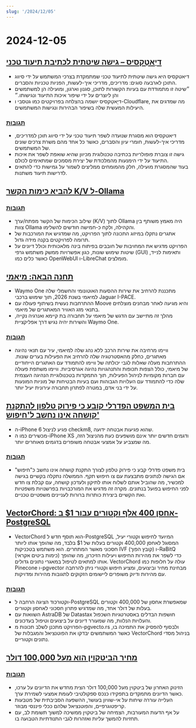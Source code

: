 ```yaml
---
slug: '/2024/12/05'
---
```


# 2024-12-05

## [דיָאטָקסיס – גישה שיטתית לכתיבת תיעוד טכני](https://diataxis.fr/)

- דיאטקסיס היא גישה שיטתית לתיעוד טכני שמתמקדת בצרכי המשתמש על ידי סיווג התוכן לארבעה סוגים: מדריכים, מדריכי איך-לעשות, הפניות טכניות והסברים.
- ״שיטה זו מתמודדת עם בעיות הקשורות לתוכן, סגנון וארגון, ומועילה הן למשתמשים והן ליוצרים על ידי שיפור איכות התיעוד ונגישותו.״
- דיָאטָקסיס יושמה בהצלחה בפרויקטים כמו גטסבי ו-Cloudflare, מה שמדגים את היעילות המעשית שלה בשיפור הבהירות ונגישות המשתמשים.

### [תגובות](https://news.ycombinator.com/item?id=42325011)

- דיאטקסיס הוא מסגרת שנועדה לשפר תיעוד טכני על ידי סיווג תוכן למדריכים, מדריכי איך-לעשות, חומרי עיון והסברים, כאשר כל אחד מהם משרת צרכים שונים של המשתמשים.
- גישה זו צוברת פופולריות בכתיבה טכנולוגית מכיוון שהיא שואפת לשפר את איכות התיעוד על ידי הימנעות מהמלכודת של יצירת מסמכים שמתאימים לכולם.
- בעוד שהמסגרת מועילה, חלק מהמומחים ממליצים לשמור על גמישות כדי להתאים לדרישות תיעוד משתנות.

## [להביא כימות הקשר K/V ל-Ollama](https://smcleod.net/2024/12/bringing-k/v-context-quantisation-to-ollama/)

### [תגובות](https://news.ycombinator.com/item?id=42323953)

- שילוב הכימות של הקשר מפתח/ערך (K/V) לתוך Ollama היה מאמץ משותף בין צוות Ollama והקהילה, ולקח כ-חמישה חודשים להשלימו.
- אתגרים נתקלו במיזוג התכונה לתוך הפרויקט, מה שמדגיש את המורכבות של תרומה לפרויקטים בקנה מידה גדול.
- הפרויקט מדגיש את המחויבות של חובבים בפיתוח בינה מלאכותית וכולל דיונים על שיטות שימוש שונות, כגון אפשרויות ממשק משתמש גרפי (GUI) ותאימות לנייד, כאשר כלים כמו OpenWebUI ו-LibreChat מומלצים.

## [תחנה הבאה: מיאמי](https://waymo.com/blog/2024/12/next-stop-miami/)

- Waymo One מתכננת להרחיב את שירות ההסעות האוטונומי והחשמלי שלה למיאמי בשנת 2026, תוך שימוש ברכבי Jaguar I-PACE.
- ההתרחבות נעשית בשיתוף פעולה עם Moove והיא מגיעה לאחר מבחנים מוצלחים בתנאי מזג האוויר המאתגרים של מיאמי.
- מהלך זה מתיישב עם הדגש של מיאמי על תחבורה בת קיימא ואנרגיה נקייה, והשירות יהיה נגיש דרך אפליקציית Waymo One.

### [תגובות](https://news.ycombinator.com/item?id=42328971)

- וויימו מרחיבה את שירות הרכב ללא נהג שלה למיאמי, עיר עם תנאי נהיגה מאתגרים, כחלק מהאסטרטגיה שלה להרחיב את הפעילות בערים שונות. ההתרחבות מעלה שאלות לגבי יכולתה של וויימו להתמודד עם האתגרים הייחודיים של מיאמי, כולל הצפות תכופות והתנהגויות נהיגה אגרסיביות. וויימו משתפת פעולה עם חברות מקומיות לניהול הפעילות, תוך התמקדות בטכנולוגיית הנהיגה העצמית שלה כדי להתמודד עם העלויות הגבוהות ועם בעיות הבטיחות של מוניות המונעות על ידי בני אדם, במטרה לפתרון תחבורה עירונית יעיל יותר.

## [בית המשפט הפדרלי קובע כי פירוק טלפון להתקנת קושחה אינו נחשב ל'חיפוש'](https://www.techdirt.com/2024/12/04/federal-court-says-dismantling-a-phone-to-install-firmware-isnt-a-search-even-if-was-done-to-facilitate-a-search/)

- ה-iPhone 6 פגיע לניצול checkm8, שהוא פגיעות אבטחה ידועה.
- מכשירים כמו ה-iPhone XS ודגמים חדשים יותר אינם מושפעים כעת מהניצול הזה, מה שמצביע על אמצעי אבטחה משופרים בדגמים מאוחרים יותר.

### [תגובות](https://news.ycombinator.com/item?id=42329005)

- בית משפט פדרלי קבע כי פירוק טלפון לצורך התקנת קושחה אינו נחשב כ"חיפוש" אם הגישה לנתונים מתבצעת עם צו חיפוש תקף. הממשלה נתקלה בקשיים בגישה למכשיר, מה שהוביל אותם לשלוח אותו לתיקון ולעדכון קושחה, עם קבלת צו חדש לפני החיפוש בפועל בנתונים. מקרה זה מדגיש את המורכבויות בפרשנויות משפטיות ואת הקשיים ביצירת כותרות ברורות לעניינים משפטיים טכניים.

## [VectorChord: אחסן 400 אלף וקטורים עבור $1 ב-PostgreSQL](https://blog.pgvecto.rs/vectorchord-store-400k-vectors-for-1-in-postgresql)

- VectorChord הוא תוסף חדש ל-PostgreSQL המיועד לחיפוש וקטורי יעיל, המסוגל לאחסן 400,000 וקטורים בעלות של $1 בלבד, מה שהופך אותו ליותר חסכוני מאשר המתחרים. הוא משתמש בטכניקות IVF (קובץ הפוך) ו-RaBitQ (כימות ביטים אקראי) כדי לשפר את מהירות החיפוש ויעילות הזיכרון, מה שהופך אותו למתאים לטיפול במאגרי נתונים גדולים. VectorChord עולה על חלופות כמו Pinecone ו-pgvector מבחינת מחיר וביצועים, ומציע חיפוש וקטורי ניתן להרחבה עם מהירות ודיוק משופרים ליישומים הזקוקים לתגובות מהירות ומדויקות.

### [תגובות](https://news.ycombinator.com/item?id=42324059)

- וקטורכוד הציגה הרחבה ל-PostgreSQL שמאפשרת אחסון של 400,000 וקטורים בעלות של דולר אחד, מה שמדגיש פתרון חסכוני לאחסון וקטורים.
- השוואות עם AstraDB של Datastax חושפות הבדלים באסטרטגיות השכפול והעלויות הנלוות, מה שמעורר דיונים על ביצועים וטיפול בעדכונים.
- הפרויקט מתכנן לשלב תכונות מ-pgvecto.rs ולבסוף להפסיק את התמיכה בו, כאשר המשתמשים יבדקו את הפוטנציאל והמגבלות של VectorChord בניהול מסדי נתונים וקטוריים.

## [מחיר הביטקוין הוא מעל 100,000 דולר](https://www.tradingview.com/symbols/BTCUSD/)

### [תגובות](https://news.ycombinator.com/item?id=42324263)

- הזינוק האחרון של ביטקוין מעל 100,000 דולר הצית מחדש את הדיונים על ערכו, כאשר הדיונים מתמקדים בתפקידו כנכס ספקולטיבי לעומת אמצעי לשמירת ערך.
- העלייה עוררה שיחות על אי-שוויון בעושר, ההשפעה הסביבתית של מטבעות קריפטוגרפיים, והפוטנציאל שלהם ככלי פיננסי מבוזר.
- על אף הדעות המעורבות, הצמיחה של ביטקוין ממשיכה למשוך תשומת לב, עם תחזיות להמשך עליות ואזהרות לגבי התנודתיות הטבועה בו.

<head>
  <meta property="og:title" content="דיָאטָקסיס – גישה שיטתית לכתיבת תיעוד טכני" />
  <meta property="og:type" content="website" />
  <meta property="og:image" content="https://og.cho.sh/api/og/?title=%D7%93%D7%99%D6%B8%D7%90%D7%98%D6%B8%D7%A7%D7%A1%D7%99%D7%A1%20%E2%80%93%20%D7%92%D7%99%D7%A9%D7%94%20%D7%A9%D7%99%D7%98%D7%AA%D7%99%D7%AA%20%D7%9C%D7%9B%D7%AA%D7%99%D7%91%D7%AA%20%D7%AA%D7%99%D7%A2%D7%95%D7%93%20%D7%98%D7%9B%D7%A0%D7%99&subheading=%D7%99%D7%95%D7%9D%20%D7%97%D7%9E%D7%99%D7%A9%D7%99%2C%205%20%D7%91%D7%93%D7%A6%D7%9E%D7%91%D7%A8%202024%3A%20%D7%A1%D7%99%D7%9B%D7%95%D7%9D%20%D7%97%D7%93%D7%A9%D7%95%D7%AA%20Hacker" />
</head>
